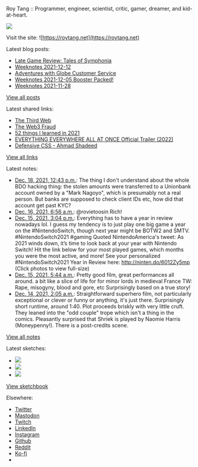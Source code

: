 Roy Tang :: Programmer, engineer, scientist, critic, gamer, dreamer, and kid-at-heart.

![](https://roytang.net/static/img/profile.jpg)

Visit the site: ![https://roytang.net](https://roytang.net)

Latest blog posts:

- [Late Game Review: Tales of Symphonia](https://roytang.net/2021/12/symphonia/)
- [Weeknotes 2021-12-12](https://roytang.net/2021/12/weeknotes-12-12/)
- [Adventures with Globe Customer Service](https://roytang.net/2021/12/globe-cs/)
- [Weeknotes 2021-12-05 Booster Packed!](https://roytang.net/2021/12/weeknotes-12-05/)
- [Weeknotes 2021-11-28](https://roytang.net/2021/11/weeknotes-11-28/)

[View all posts](https://roytang.net/blog)

Latest shared links:

- [The Third Web](https://roytang.net/2021/12/the-third-web/)
- [The Web3 Fraud](https://roytang.net/2021/12/the-web3-fraud/)
- [52 things I learned in 2021](https://roytang.net/2021/12/52-things-i-learned-in-2021/)
- [EVERYTHING EVERYWHERE ALL AT ONCE Official Trailer (2022)](https://roytang.net/2021/12/54b78234e92ac03873a8f9ae1f07e8d4/)
- [Defensive CSS -    Ahmad Shadeed](https://roytang.net/2021/12/be8a552ab42cd847dad32c1bc9a7aef0/)

[View all links](https://roytang.net/links)

Latest notes:

- [Dec. 18, 2021, 12:43 p.m.](https://roytang.net/2021/12/1472064872783384578/): The thing I don&#x27;t understand about the whole BDO hacking thing: the stolen amounts were transferred to a Unionbank account owned by a &quot;Mark Nagoyo&quot;, which is presumably not a real person. But banks are supposed to check client IDs etc, how did that account get past KYC?
- [Dec. 16, 2021, 6:56 a.m.](https://roytang.net/2021/12/1471252869881819138/): @rovietoosin Rich!
- [Dec. 15, 2021, 3:04 p.m.](https://roytang.net/2021/12/1471013172479889410/): Everything has to have a year in review nowadays lol. I guess my tendency is to just play one big game a year on the #NintendoSwitch, though next year might be BOTW2 and SMTV. #NintendoSwitch2021 #gaming Quoted NintendoAmerica&#x27;s tweet: As 2021 winds down, it’s time to look back at your year with Nintendo Switch! Hit the link below for your most played games, which months you were the most active, and more! See your personalized #NintendoSwitch2021 Year in Review here: http://ninten.do/6012Zy5mp (Click photos to view full-size)
- [Dec. 15, 2021, 5:44 a.m.](https://roytang.net/2021/12/6a6736de7e1db5688bb8a6bc15b9e023/): Pretty good film, great performances all around. a bit like a slice of life for for minor lords in medieval France TW: Rape, misogyny, blood and gore, etc Surprisingly based on a true story!
- [Dec. 14, 2021, 2:05 a.m.](https://roytang.net/2021/12/56dd95663d98892bbe89d56ab0b96887/): Straightforward superhero film, not particularly exceptional or clever or funny or anything, it&#x27;s just there. Surprisingly short runtime, around 1:40. Plot proceeds briskly with very little cruft. They leaned into the &quot;odd couple&quot; trope which isn&#x27;t a thing in the comics. Pleasantly surprised that Shriek is played by Naomie Harris (Moneypenny!). There is a post-credits scene.

[View all notes](https://roytang.net/notes)

Latest sketches:


- ![](https://roytang.net/media/cache/b6/de/b6de36cc617b0960dafa2711b87a1be0.jpg)
- ![](https://roytang.net/media/cache/e7/bc/e7bcdf817169317d43e156de95b107d7.jpg)
- ![](https://roytang.net/media/cache/56/ad/56ad935611eb7963ea1573061c00c51e.jpg)

[View sketchbook](https://roytang.net/albums/sketchbook)


Elsewhere:

- [Twitter](https://twitter.com/roytang)
- [Mastodon](https://mastodon.technology/@roytang)
- [Twitch](https://twitch.tv/twitchyroy)
- [LinkedIn](https://www.linkedin.com/in/roytang)
- [Instagram](https://instagram.com/roytang0400)
- [Github](https://github.com/roytang)
- [Reddit](https://reddit.com/u/hungryroy)
- [Ko-fi](https://ko-fi.com/roytang)
- [](mailto:hello@roytang.net)